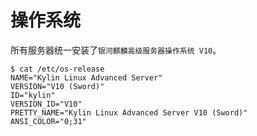 # 操作系统

所有服务器统一安装了`银河麒麟高级服务器操作系统 V10`。
```
$ cat /etc/os-release
NAME="Kylin Linux Advanced Server"
VERSION="V10 (Sword)"
ID="kylin"
VERSION_ID="V10"
PRETTY_NAME="Kylin Linux Advanced Server V10 (Sword)"
ANSI_COLOR="0;31"
```
